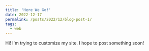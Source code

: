 ```yaml
---
title: 'Here We Go!'
date: 2022-12-17
permalink: /posts/2022/12/blog-post-1/
tags:
  - web
---
```


Hi! I'm trying to customize my site. I hope to post something soon!

